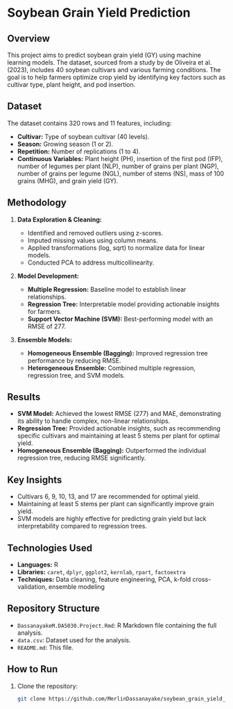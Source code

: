 # Soybean Grain Yield Prediction

## Overview
This project aims to predict soybean grain yield (GY) using machine learning models. The dataset, sourced from a study by de Oliveira et al. (2023), includes 40 soybean cultivars and various farming conditions. The goal is to help farmers optimize crop yield by identifying key factors such as cultivar type, plant height, and pod insertion.

## Dataset
The dataset contains 320 rows and 11 features, including:
- **Cultivar:** Type of soybean cultivar (40 levels).
- **Season:** Growing season (1 or 2).
- **Repetition:** Number of replications (1 to 4).
- **Continuous Variables:** Plant height (PH), insertion of the first pod (IFP), number of legumes per plant (NLP), number of grains per plant (NGP), number of grains per legume (NGL), number of stems (NS), mass of 100 grains (MHG), and grain yield (GY).

## Methodology
1. **Data Exploration & Cleaning:**
   - Identified and removed outliers using z-scores.
   - Imputed missing values using column means.
   - Applied transformations (log, sqrt) to normalize data for linear models.
   - Conducted PCA to address multicollinearity.

2. **Model Development:**
   - **Multiple Regression:** Baseline model to establish linear relationships.
   - **Regression Tree:** Interpretable model providing actionable insights for farmers.
   - **Support Vector Machine (SVM):** Best-performing model with an RMSE of 277.

3. **Ensemble Models:**
   - **Homogeneous Ensemble (Bagging):** Improved regression tree performance by reducing RMSE.
   - **Heterogeneous Ensemble:** Combined multiple regression, regression tree, and SVM models.

## Results
- **SVM Model:** Achieved the lowest RMSE (277) and MAE, demonstrating its ability to handle complex, non-linear relationships.
- **Regression Tree:** Provided actionable insights, such as recommending specific cultivars and maintaining at least 5 stems per plant for optimal yield.
- **Homogeneous Ensemble (Bagging):** Outperformed the individual regression tree, reducing RMSE significantly.

## Key Insights
- Cultivars 6, 9, 10, 13, and 17 are recommended for optimal yield.
- Maintaining at least 5 stems per plant can significantly improve grain yield.
- SVM models are highly effective for predicting grain yield but lack interpretability compared to regression trees.

## Technologies Used
- **Languages:** R
- **Libraries:** `caret`, `dplyr`, `ggplot2`, `kernlab`, `rpart`, `factoextra`
- **Techniques:** Data cleaning, feature engineering, PCA, k-fold cross-validation, ensemble modeling

## Repository Structure
- `DassanayakeM.DA5030.Project.Rmd`: R Markdown file containing the full analysis.
- `data.csv`: Dataset used for the analysis.
- `README.md`: This file.

## How to Run
1. Clone the repository:
   ```bash
   git clone https://github.com/MerlinDassanayake/soybean_grain_yield_prediction.git

